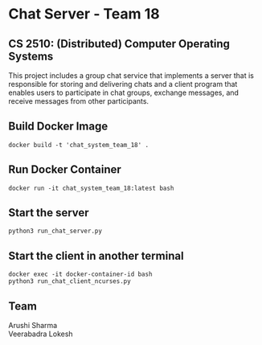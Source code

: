 # Chat Server - Team 18

## CS 2510: (Distributed) Computer Operating Systems

This project includes a group chat service that implements a server that is responsible for storing and delivering chats and a client program that enables users to participate in chat groups, exchange messages, and receive messages from other participants. 


## Build Docker Image
`docker build -t 'chat_system_team_18' .`

## Run Docker Container
`docker run -it chat_system_team_18:latest bash`

## Start the server
`python3 run_chat_server.py`

## Start the client in another terminal
```
docker exec -it docker-container-id bash
python3 run_chat_client_ncurses.py
```

## Team
Arushi Sharma
<br/>
Veerabadra Lokesh

